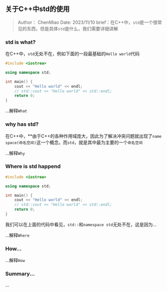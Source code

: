 ## 关于C++中std的使用

> Author： ChenMiao
> Date: 2023/11/10
> brief：在C++中，`std`是一个很常见的东西，但是具体`std`是什么，我们需要详细讲解

### std is what?

在C++中，`std`无处不在，例如下面的一段最基础的`Hello world`代码

```c++
#include <iostrea>

using namespace std;

int main() {
    cout << "Hello world" << endl;
    // std::cout << "Hello world" << std::endl;
    return 0;
}
```

...解释`What`

### why has std?

在C++中，**由于C++的各种作用域庞大，因此为了解决冲突问题就出现了`name space(命名空间)`这一个概念。而`std`，就是其中最为主要的一个`命名空间`

...解释`Why`

### Where is std happend

```c++
#include <iostrea>

using namespace std;

int main() {
    cout << "Hello world" << endl;
    // std::cout << "Hello world" << std::endl;
    return 0;
}
```

我们可以在上面的代码中看见，`std::`和`namespace std`无处不在，这是因为...

...解释`Where`

### How...

...解释`How`

### Summary...

...